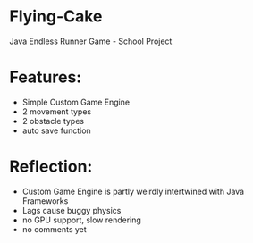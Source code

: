 # Flying-Cake
Java Endless Runner Game - School Project

# Features:
- Simple Custom Game Engine
- 2 movement types
- 2 obstacle types
- auto save function

# Reflection:
- Custom Game Engine is partly weirdly intertwined with Java Frameworks
- Lags cause buggy physics
- no GPU support, slow rendering
- no comments yet
